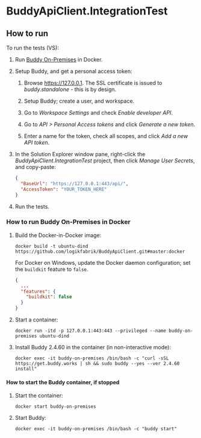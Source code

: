 # BuddyApiClient.IntegrationTest

## How to run

To run the tests (VS):

1. Run [Buddy On-Premises](https://buddy.works/docs/on-premises) in Docker.

2. Setup Buddy, and get a personal access token:

    1. Browse https://127.0.0.1. The SSL certificate is issued to *buddy.standalone* - this is by design.
    
    2. Setup Buddy; create a user, and workspace.
    
    3. Go to *Workspace Settings* and check *Enable developer API*.
    
    4. Go to *API > Personal Access tokens* and click *Generate a new token*.
    
    5. Enter a name for the token, check all scopes, and click *Add a new API token*.

3. In the Solution Explorer window pane, right-click the *BuddyApiClient.IntegrationTest* project, then click *Manage User Secrets*, and copy-paste:

    ```json
    {
      "BaseUrl": "https://127.0.0.1:443/api/",
      "AccessToken": "YOUR_TOKEN_HERE"
    }
    ```

4. Run the tests.

### How to run Buddy On-Premises in Docker

1. Build the Docker-in-Docker image:

    ```
    docker build -t ubuntu-dind https://github.com/logikfabrik/BuddyApiClient.git#master:docker
    ```

    For Docker on Windows, update the Docker daemon configuration; set the `buildkit` feature to `false`.

    ```json
    {
      ...
      "features": {
        "buildkit": false
      }
    }
    ```

2. Start a container:

    ```
    docker run -itd -p 127.0.0.1:443:443 --privileged --name buddy-on-premises ubuntu-dind
    ```

3. Install Buddy 2.4.60 in the container (in non-interactive mode):

    ```
    docker exec -it buddy-on-premises /bin/bash -c "curl -sSL https://get.buddy.works | sh && sudo buddy --yes --ver 2.4.60 install"
    ```

#### How to start the Buddy container, if stopped

1. Start the container:

    ```
    docker start buddy-on-premises
    ```

2. Start Buddy:

    ```
    docker exec -it buddy-on-premises /bin/bash -c "buddy start"
    ```
